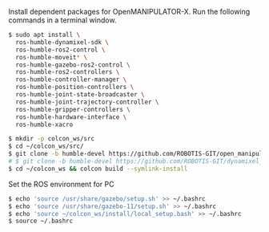 
Install dependent packages for OpenMANIPULATOR-X. Run the following commands in a terminal window.


```bash
$ sudo apt install \
  ros-humble-dynamixel-sdk \
  ros-humble-ros2-control \
  ros-humble-moveit* \
  ros-humble-gazebo-ros2-control \
  ros-humble-ros2-controllers \
  ros-humble-controller-manager \
  ros-humble-position-controllers \
  ros-humble-joint-state-broadcaster \
  ros-humble-joint-trajectory-controller \
  ros-humble-gripper-controllers \
  ros-humble-hardware-interface \
  ros-humble-xacro
```

```bash
$ mkdir -p colcon_ws/src
$ cd ~/colcon_ws/src/
$ git clone -b humble-devel https://github.com/ROBOTIS-GIT/open_manipulator.git
# $ git clone -b humble-devel https://github.com/ROBOTIS-GIT/dynamixel_hardware_interface.git
$ cd ~/colcon_ws && colcon build --symlink-install
```

Set the ROS environment for PC

```bash
$ echo 'source /usr/share/gazebo/setup.sh' >> ~/.bashrc
$ echo 'source /usr/share/gazebo-11/setup.sh' >> ~/.bashrc
$ echo 'source ~/colcon_ws/install/local_setup.bash' >> ~/.bashrc
$ source ~/.bashrc
```
